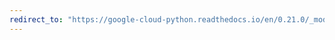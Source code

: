 ```yaml
---
redirect_to: "https://google-cloud-python.readthedocs.io/en/0.21.0/_modules/google/cloud/pubsub/iam.html"
---
```


